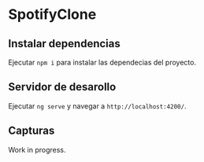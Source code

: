 # SpotifyClone

## Instalar dependencias

Ejecutar `npm i` para instalar las dependecias del proyecto.

## Servidor de desarollo

Ejecutar `ng serve` y navegar a `http://localhost:4200/`.

## Capturas

Work in progress.

